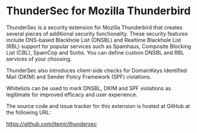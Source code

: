 # ThunderSec for Mozilla Thunderbird
ThunderSec is a security extension for Mozilla Thunderbird that creates several pieces of additional security functionality. These security features include DNS-based Blackhole List (DNSBL) and Realtime Blackhole List (RBL) support for popular services such as Spamhaus, Composite Blocking List (CBL), SpamCop and Sorbs. You can define custom DNSBL and RBL services of your choosing.

ThunderSec also introduces client-side checks for DomainKeys Identified Mail (DKIM) and Sender Policy Framework (SPF) violations. 

Whitelists can be used to mark DNSBL, DKIM and SPF violations as legitimate for improved efficacy and user experience.

The source code and issue tracker for this extension is hosted at GitHub at the following URL:

https://github.com/itemir/thundersec

